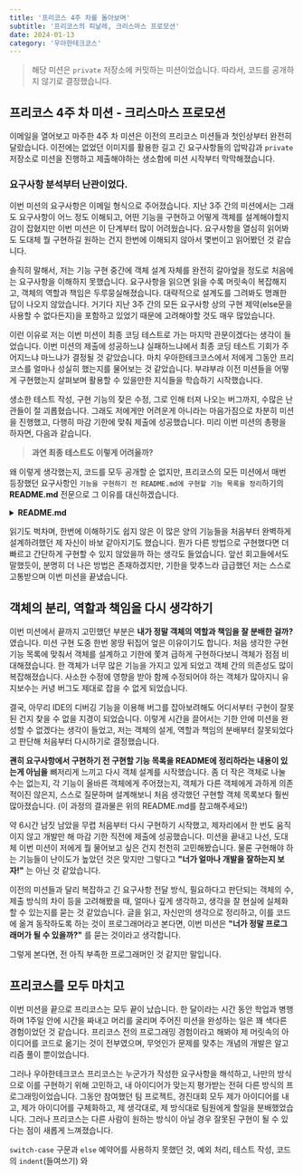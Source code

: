 ```yaml
---
title: '프리코스 4주 차를 돌아보며'
subtitle: '프리코스의 피날레, 크리스마스 프로모션'
date: 2024-01-13
category: '우아한테크코스'
---
```


> 해당 미션은 `private` 저장소에 커밋하는 미션이었습니다. 따라서, 코드를 공개하지 않기로 결정했습니다.

## 프리코스 4주 차 미션 - 크리스마스 프로모션

이메일을 열어보고 마주한 4주 차 미션은 이전의 프리코스 미션들과 첫인상부터 완전히 달랐습니다. 이전에는 없었던 이미지를 활용한 길고 긴 요구사항들의 압박감과 `private` 저장소로 미션을 진행하고 제출해야하는 생소함에 미션 시작부터 막막해졌습니다.

### 요구사항 분석부터 난관이었다.

이번 미션의 요구사항은 이메일 형식으로 주어졌습니다. 지난 3주 간의 미션에서는 그래도 요구사항이 어느 정도 이해되고, 어떤 기능을 구현하고 어떻게 객체를 설계해야할지 감이 잡혔지만 이번 미션은 이 단계부터 많이 어려웠습니다. 요구사항을 열심히 읽어봐도 도대체 뭘 구현하길 원하는 건지 한번에 이해되지 않아서 몇번이고 읽어봤던 것 같습니다.

솔직히 말해서, 저는 기능 구현 중간에 객체 설계 자체를 완전히 갈아엎을 정도로 처음에는 요구사항을 이해하지 못했습니다. 요구사항을 읽으면 읽을 수록 머릿속이 복잡해지고, 객체의 역할과 책임은 두루뭉실해졌습니다. 대략적으로 설계도를 그려봐도 명쾌한 답이 나오지 않았습니다. 거기다 지난 3주 간의 모든 요구사항 상의 구현 제약(else문을 사용할 수 없다든지)을 포함하고 있었기 때문에 고려해야할 것도 매우 많았습니다.

이런 이유로 저는 이번 미션이 최종 코딩 테스트로 가는 마지막 관문이겠다는 생각이 들었습니다. 이번 미션의 제출에 성공하느냐 실패하느냐에서 최종 코딩 테스트 기회가 주어지느냐 마느냐가 결정될 것 같았습니다. 마치 우아한테크코스에서 저에게 그동안 프리코스를 얼마나 성실히 했는지를 물어보는 것 같았습니다. 부랴부랴 이전 미션들을 어떻게 구현했는지 살펴보며 활용할 수 있을만한 지식들을 학습하기 시작했습니다.

생소한 테스트 작성, 구현 기능의 잦은 수정, 그로 인해 터져 나오는 버그까지, 수많은 난관들이 절 괴롭혔습니다. 그래도 저에게만 어려운게 아니라는 마음가짐으로 차분히 미션을 진행했고, 다행히 마감 기한에 맞춰 제출에 성공했습니다. 미리 이번 미션의 총평을 하자면, 다음과 같습니다.

> **과연 최종 테스트도 이렇게 어려울까?**

왜 이렇게 생각했는지, 코드를 모두 공개할 순 없지만, 프리코스의 모든 미션에서 매번 등장했던 요구사항인 `기능을 구현하기 전 README.md에 구현할 기능 목록을 정리`하기의 **README.md** 전문으로 그 이유를 대신하겠습니다.

<details>
<summary><b>README.md</b></summary>

```markdown
# 12월 이벤트 플래너

## 구현 기능 목록

### Main

- Application
  - `EventController`를 통해 12월 이벤트 플래너를 시작한다.

### Model

- Badge
  - 12월 이벤트 플래너에서 제공할 이벤트 배지의 열거형이다.
  - 사용자가 제공 받은 총 혜택 금액에 따라 이벤트 배지를 부여한다.
- Bounds
  - 12월 이벤트 플래너에서 여러 조건 기준에 대한 정보를 제공하는 열거형이다.
  - 이벤트 기간의 첫 번째 날과 마지막 날에 대한 정보를 제공한다.
  - 크리스마스 날짜에 대한 정보를 제공한다.
  - 이벤트 적용을 위한 최소 주문 금액에 대한 정보를 제공한다.
  - 주문 메뉴의 최소 주문 수량에 대한 정보를 제공한다.
  - 주문 메뉴의 최대 주문 수량에 대한 정보를 제공한다.
  - 증정 메뉴의 기준 총 주문 금액에 대한 정보를 제공한다.
- Date
  - 12월 이벤트 플래너에서 방문 날짜 역할을 담당한다.
  - 사용자가 입력한 방문 날짜가 숫자가 아니라면 예외가 발생한다.
  - 사용자가 입력한 방문 날짜가 12월의 1일부터 31일 사이가 아니라면 예외가 발생한다.
  - 사용자가 입력한 방문 날짜가 크리스마스 이전인지 판별한다.
  - 사용자가 입력한 방문 날짜가 평일인지 판별한다.
  - 사용자가 입력한 방문 날짜가 주말인지 판별한다.
  - 사용자가 입력한 방문 날짜가 특별 할인일인지 판별한다.
  - 사용자가 입력한 방문 날짜를 제공한다.
- Discount
  - 12월 이벤트 플래너에서 할인 역할을 담당한다.
  - 사용자가 입력한 방문 날짜와 주문 메뉴에 따른 할인 내역에 대한 정보를 제공한다.
  - 사용자가 입력한 방문 날짜와 주문 메뉴에 따른 총 할인 금액을 제공한다.
- DiscountCondition
  - 12월 이벤트 플래너에서 할인 정책 역할을 담당한다.
  - 사용자가 입력한 방문 날짜가 현재 정책이 적용 가능한지 판별한다.
  - 적용된 할인 금액을 반환한다.
  - ChristmasDiscount
    - 크리스마스 디데이 할인 정책을 적용하고 할인 금액과 혜택 내역을 반환한다.
  - SpecialDiscount
    - 특별 할인 정책을 적용하고 할인 금액과 혜택 내역을 반환한다.
  - WeekdayDiscount
    - 평일 할인 정책을 적용하고 할인 금액과 혜택 내역을 반환한다.
  - WeekendDiscount
    - 주말 할인 정책을 적용하고 할인 금액과 혜택 내역을 반환한다.
- EventDay
  - 12월 이벤트 플래너에서 이벤트 적용 날짜 역할을 담당한다.
  - 사용자가 입력한 날짜가 이벤트에 적용되는지 판별한다.
- EventPlanner
  - 12월 이벤트 플래너에서 이벤트 플래너 역할을 담당한다.
  - 사용자가 주문한 메뉴 목록 문자열을 생성하고 반환한다.
  - 사용자가 입력한 주문 메뉴가 지정된 형식을 따르지 않으면 예외가 발생한다.
  - 사용자가 입력한 주문 메뉴가 중복되면 예외가 발생한다.
  - 사용자가 주문한 메뉴의 총 주문 금액을 반환한다.
  - 사용자가 주문한 메뉴에 대한 혜택 내역을 반환한다.
  - 사용자가 주문한 메뉴의 총 주문 금액에 대한 증정 메뉴의 정보를 반환한다.
  - 사용자가 주문한 메뉴의 총 주문 금액에 대한 증정 메뉴의 가격을 반환한다.
- Gift
  - 12월 이벤트 플래너에서 증정 메뉴 역할을 담당한다.
  - 사용자가 주문한 메뉴의 총 주문 금액에 따라 증정 메뉴의 정보를 반환한다.
  - 사용자가 주문한 메뉴의 총 주문 금액에 따라 증정 메뉴의 가격을 반환한다.
- Menu
  - 사용자가 선택할 메뉴에 대한 정보를 나타내는 열거형이다.
  - 사용자가 주문한 메뉴의 총 주문 금액을 반환한다.
  - 사용자가 주문한 메뉴가 존재하지 않으면 예외가 발생한다.
  - 사용자가 주문한 메뉴가 음료 밖에 없다면 예외가 발생한다.
  - 사용자가 주문한 메뉴의 종류별 주문 개수를 반환한다.
  - 사용자가 주문한 메뉴가 존재하는지 판별한다.
  - 사용자가 주문한 메뉴의 이름을 제공한다.
  - 사용자가 주문한 메뉴의 종류에 대한 정보를 제공한다.
- Message
  - 사용자에게 정보를 제공하기 위한 메시지의 열거형이다.
- Order
  - 12월 이벤트 플래너에서 주문서 역할을 담당한다.
  - 사용자가 주문한 메뉴의 가격에 대한 정보를 반환한다.
  - 사용자가 주문한 메뉴의 종류에 대한 정보를 반환한다.
  - 사용자가 주문한 메뉴가 존재하지 않으면 예외가 발생한다.
  - 사용자가 주문한 메뉴의 개수가 최소 주문 수량보다 적으면 예외가 발생한다.
  - 사용자가 주문한 메뉴의 개수가 최대 주문 수량보다 많으면 예외가 발생한다.
  - 사용자가 음료만 주문했다면 예외가 발생한다.
  - 사용자가 주문한 메뉴의 총 가격을 반환한다.
  - 사용자가 주문한 메뉴의 종류별 주문 개수를 반환한다.
  - 사용자가 주문한 메뉴 목록을 문자열 형태로 반환한다.

### View

- InputView
  - 12월 이벤트 플래너에서 사용자 입력을 받는 UI 역할을 담당한다.
- OutputView
  - 12월 이벤트 플래너에서 사용자에게 이벤트 적용 결과를 보여주는 UI 역할을 담당한다.

### Controller

- EventController
  - 12월 이벤트 플래너의 전체적인 흐름을 제어한다.
  - `InputView`로부터 사용자의 입력을 받는다.
  - 12월 이벤트 플래너의 핵심 로직들을 모델을 통해 수행한다.
  - `OutputView`를 통해 12월 이벤트 플래너의 결과를 출력한다.
```

</details>
   
읽기도 벅차며, 한번에 이해하기도 쉽지 않은 이 많은 양의 기능들을 처음부터 완벽하게 설계하려했던 제 자신이 바보 같아지기도 했습니다. 뭔가 다른 방법으로 구현했다면 더 빠르고 간단하게 구현할 수 있지 않았을까 하는 생각도 들었습니다. 앞선 회고들에서도 말했듯이, 분명히 더 나은 방법은 존재하겠지만, 기한을 맞추느라 급급했던 저는 스스로 고통받으며 이번 미션을 끝냈습니다.

## 객체의 분리, 역할과 책임을 다시 생각하기

이번 미션에서 끝까지 고민했던 부분은 **내가 정말 객체의 역할과 책임을 잘 분배한 걸까?** 였습니다. 미션 구현 도중 한번 몽땅 뒤집어 엎은 이유이기도 합니다. 처음 생각한 구현 기능 목록에 맞춰서 객체를 설계하고 기한에 쫓겨 급하게 구현하다보니 객체가 점점 비대해졌습니다. 한 객체가 너무 많은 기능을 가지고 있게 되었고 객체 간의 의존성도 많이 복잡해졌습니다. 사소한 수정에 영향을 받아 함께 수정되어야 하는 객체가 많아지니 유지보수는 커녕 버그도 제대로 잡을 수 없게 되었습니다.

결국, 아무리 IDE의 디버깅 기능을 이용해 버그를 잡아보려해도 어디서부터 구현이 잘못된 건지 찾을 수 없을 지경이 되었습니다. 이렇게 시간을 끌어서는 기한 안에 미션을 완성할 수 없겠다는 생각이 들었고, 저는 객체의 설게, 역할과 책임의 분배부터 잘못되었다고 판단해 처음부터 다시하기로 결정했습니다.

**괜히 요구사항에서 구현하기 전 구현할 기능 목록을 README에 정리하라는 내용이 있는게 아님을** 뼈저리게 느끼고 다시 객체 설계를 시작했습니다. 좀 더 작은 객체로 나눌 수는 없는지, 각 기능이 올바른 객체에게 주어졌는지, 객체가 다른 객체에게 과하게 의존적이진 않은지, 스스로 질문하며 설계해보니 처음 생각했던 구현할 객체 목록보다 훨씬 많아졌습니다. (이 과정의 결과물은 위의 README.md를 참고해주세요!)

약 6시간 남짓 남았을 무렵 처음부터 다시 구현하기 시작했고, 제자리에서 한 번도 움직이지 않고 개발만 해 마감 기한 직전에 제출에 성공했습니다. 미션을 끝내고 나선, 도대체 이번 미션이 저에게 뭘 물어보고 싶은 건지 천천히 고민해봤습니다. 물론 구현해야 하는 기능들이 난이도가 높았던 것은 맞지만 그렇다고 **"너가 얼마나 개발을 잘하는지 보자!"** 는 아닌 것 같았습니다.

이전의 미션들과 달리 복잡하고 긴 요구사항 전달 방식, 필요하다고 판단되는 객체의 수, 제출 방식의 차이 등을 고려해봤을 때, 얼마나 깊게 생각하고, 생각을 잘 현실에 실체화할 수 있는지를 묻는 것 같았습니다. 글을 읽고, 자신만의 생각으로 정리하고, 이를 코드에 옮겨 동작하도록 하는 것이 프로그래머라고 본다면, 이번 미션은 **"너가 정말 프로그래머가 될 수 있을까?"** 를 묻는 것이라고 생각합니다.

그렇게 본다면, 전 아직 부족한 프로그래머인 것 같지만 말입니다.

## 프리코스를 모두 마치고

이번 미션을 끝으로 프리코스는 모두 끝이 났습니다. 한 달이라는 시간 동안 학업과 병행하며 1주일 안에 시간을 짜내고 머리를 굴리며 주어진 미션을 완성하는 일은 꽤 색다른 경험이었던 것 같습니다. 프리코스 전의 프로그래밍 경험이라고 해봐야 제 머릿속의 아이디어를 코드로 옮기는 것이 전부였으며, 무엇인가 문제를 맞추는 개념의 개발은 알고리즘 풀이 뿐이었습니다.

그러나 우아한테크코스 프리코스는 누군가가 작성한 요구사항을 해석하고, 나만의 방식으로 이를 구현하기 위해 고민하고, 내 아이디어가 맞는지 평가받는 전혀 다른 방식의 프로그래밍이었습니다. 그동안 참여했던 팀 프로젝트, 경진대회 모두 제가 아이디어를 내고, 제가 아이디어를 구체화하고, 제 생각대로, 제 방식대로 팀원에게 할일을 분배했었습니다. 그러나 프리코스는 다른 사람이 원하는 방식이 아닐 경우 잘못된 구현이 될 수 있다는 점이 새롭게 느껴졌습니다.

`switch-case` 구문과 `else` 예약어를 사용하지 못했던 것, 예외 처리, 테스트 작성, 코드의 `indent`(들여쓰기) 와
